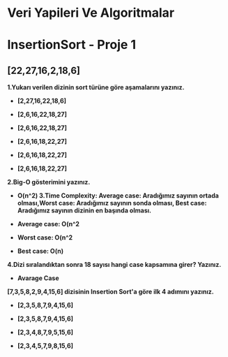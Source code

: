 # <strong> Veri Yapileri Ve Algoritmalar 

# InsertionSort - Proje 1

## <bold>  [22,27,16,2,18,6] <bold>

**1.Yukarı verilen dizinin sort türüne göre aşamalarını yazınız.**

* [2,27,16,22,18,6]

* [2,6,16,22,18,27]

* [2,6,16,22,18,27]

* [2,6,16,18,22,27]

* [2,6,16,18,22,27]

* [2,6,16,18,22,27]

**2.Big-O gösterimini yazınız.**

* O(n^2)
**3.Time Complexity: Average case: Aradığımız sayının ortada olması,Worst case: Aradığımız sayının sonda olması, Best case: Aradığımız sayının dizinin en başında olması.**

 * Average case: O(n^2
 * Worst case: O(n^2
 * Best case: O(n)

**4.Dizi sıralandıktan sonra 18 sayısı hangi case kapsamına girer? Yazınız.**

* Avarage Case

**[7,3,5,8,2,9,4,15,6] dizisinin Insertion Sort'a göre ilk 4 adımını yazınız.**
 
* [2,3,5,8,7,9,4,15,6]
 
* [2,3,5,8,7,9,4,15,6]
 
* [2,3,4,8,7,9,5,15,6]
 
* [2,3,4,5,7,9,8,15,6]
 

